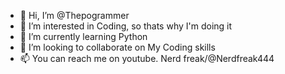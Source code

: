 - 👋 Hi, I’m @Thepogrammer
- 👀 I’m interested in Coding, so thats why I'm doing it
- 🌱 I’m currently learning Python
- 💞️ I’m looking to collaborate on My Coding skills
- 📫 You can reach me on youtube. Nerd freak/@Nerdfreak444

<!---
Thepogrammer/Thepogrammer is a ✨ special ✨ repository because its `README.md` (this file) appears on your GitHub profile.
You can click the Preview link to take a look at your changes.
--->
